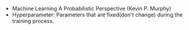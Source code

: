 - Machine Learning A Probabilistic Perspective (Kevin P. Murphy)
- Hyperparameter: Parameters that are fixed(don't change) during the training process.
